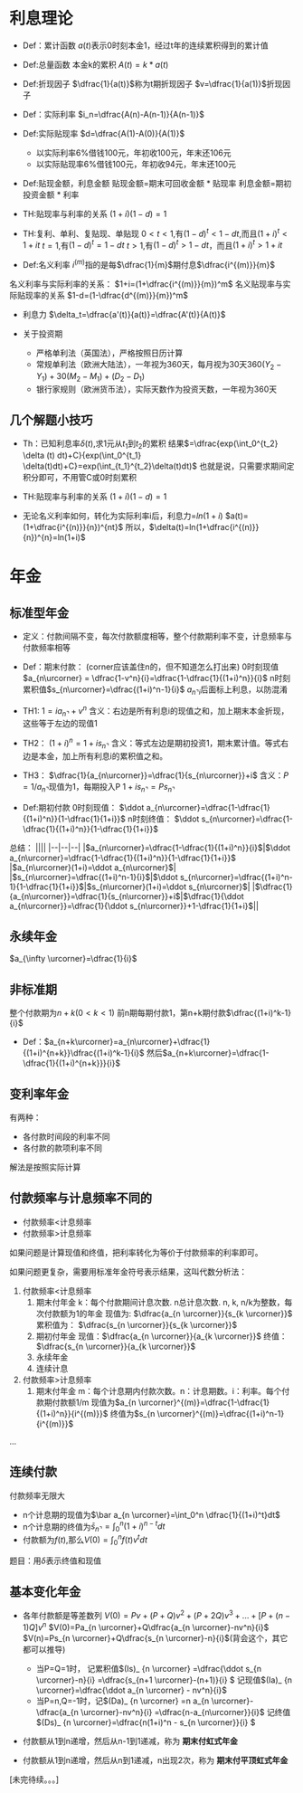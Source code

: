 # 利息理论
- Def：累计函数
$a(t)$表示0时刻本金1，经过t年的连续累积得到的累计值

- Def:总量函数
本金k的累积
$A(t)=k*a(t)$

- Def:折现因子
$\dfrac{1}{a(t)}$称为t期折现因子
$v=\dfrac{1}{a(1)}$折现因子

- Def：实际利率
$i_n=\dfrac{A(n)-A(n-1)}{A(n-1)}$

- Def:实际贴现率
$d=\dfrac{A(1)-A(0)}{A(1)}$

    - 以实际利率6%借钱100元，年初收100元，年末还106元
    - 以实际贴现率6%借钱100元，年初收94元，年末还100元


- Def:贴现金额，利息金额
贴现金额=期末可回收金额 * 贴现率
利息金额=期初投资金额 * 利率

- TH:贴现率与利率的关系
$(1+i)(1-d)=1$

- TH:复利、单利、复贴现、单贴现
$0<t<1$,有$(1-d)^t<1-dt$,而且$(1+i)^t<1+it$
$t=1$,有$(1-d)^t=1-dt$
$t>1$,有$(1-d)^t>1-dt$，而且$(1+i)^t>1+it$

- Def:名义利率
$i^{(m)}$指的是每$\dfrac{1}{m}$期付息$\dfrac{i^{(m)}}{m}$

名义利率与实际利率的关系：
$1+i=(1+\dfrac{i^{(m)}}{m})^m$
名义贴现率与实际贴现率的关系
$1-d=(1-\dfrac{d^{(m)}}{m})^m$

- 利息力
$\delta_t=\dfrac{a'(t)}{a(t)}=\dfrac{A'(t)}{A(t)}$


- 关于投资期
    - 严格单利法（英国法），严格按照日历计算
    - 常规单利法（欧洲大陆法），一年视为360天，每月视为30天$360(Y_2-Y_1)+30(M_2-M_1)+(D_2-D_1)$
    - 银行家规则（欧洲货币法），实际天数作为投资天数，一年视为360天


## 几个解题小技巧
- Th：已知利息率$\delta(t)$,求1元从$t_1$到$t_2$的累积
结果$=\dfrac{exp(\int_0^{t_2} \delta (t) dt)+C}{exp(\int_0^{t_1} \delta(t)dt)+C}=exp(\int_{t_1}^{t_2}\delta(t)dt)$
也就是说，只需要求期间定积分即可，不用管C或0时刻累积

- TH:贴现率与利率的关系
$(1+i)(1-d)=1$

- 无论名义利率如何，转化为实际利率i后，利息力=$ln(1+i)$
$a(t)=(1+\dfrac{i^{(n)}}{n})^{nt}$
所以，$\delta(t)=ln(1+\dfrac{i^{(n)}}{n})^{n}=ln(1+i)$



# 年金

## 标准型年金
- 定义：付款间隔不变，每次付款额度相等，整个付款期利率不变，计息频率与付款频率相等

- Def：期末付款：
(corner应该盖住n的，但不知道怎么打出来)
0时刻现值$a_{n\urcorner} = \dfrac{1-v^n}{i}=\dfrac{1-\dfrac{1}{(1+i)^n}}{i}$
n时刻累积值$s_{n\urcorner}=\dfrac{(1+i)^n-1}{i}$
$a_{n\urcorner i}$后面标上利息，以防混淆

- TH1:
$1=ia_{n\urcorner}+v^n$
含义：右边是所有利息i的现值之和，加上期末本金折现，这些等于左边的现值1

- TH2：
$(1+i)^n=1+is_{n\urcorner}$
含义：等式左边是期初投资1，期末累计值。等式右边是本金，加上所有利息i的累积值之和。

- TH3：
$\dfrac{1}{a_{n\urcorner}}=\dfrac{1}{s_{n\urcorner}}+i$
含义：$P=1/a_{n\urcorner}$现值为1，每期投入P
$1+is_{n\urcorner}=Ps_{n\urcorner}$

- Def:期初付款
0时刻现值：
$\ddot a_{n\urcorner}=\dfrac{1-\dfrac{1}{(1+i)^n}}{1-\dfrac{1}{1+i}}$
n时刻终值：
$\ddot s_{n\urcorner}=\dfrac{1-\dfrac{1}{(1+i)^n}}{1-\dfrac{1}{1+i}}$

总结：
||||
|--|--|--|
|$a_{n\urcorner}=\dfrac{1-\dfrac{1}{(1+i)^n}}{i}$|$\ddot a_{n\urcorner}=\dfrac{1-\dfrac{1}{(1+i)^n}}{1-\dfrac{1}{1+i}}$ |$a_{n\urcorner}(1+i)=\ddot a_{n\urcorner}$|
|$s_{n\urcorner}=\dfrac{(1+i)^n-1}{i}$|$\ddot s_{n\urcorner}=\dfrac{(1+i)^n-1}{1-\dfrac{1}{1+i}}$|$s_{n\urcorner}(1+i)=\ddot s_{n\urcorner}$|
|$\dfrac{1}{a_{n\urcorner}}=\dfrac{1}{s_{n\urcorner}}+i$|$\dfrac{1}{\ddot a_{n\urcorner}}=\dfrac{1}{\ddot s_{n\urcorner}}+1-\dfrac{1}{1+i}$||

## 永续年金
$a_{\infty \urcorner}=\dfrac{1}{i}$

## 非标准期
整个付款期为$n+k(0<k<1)$
前n期每期付款1，第n+k期付款$\dfrac{(1+i)^k-1}{i}$
- Def：$a_{n+k\urcorner}=a_{n\urcorner}+\dfrac{1}{(1+i)^{n+k}}\dfrac{(1+i)^k-1}{i}$
然后$a_{n+k\urcorner}=\dfrac{1-\dfrac{1}{(1+i)^{n+k}}}{i}$

## 变利率年金
有两种：
- 各付款时间段的利率不同
- 各付款的款项利率不同

解法是按照实际计算

## 付款频率与计息频率不同的
- 付款频率<计息频率
- 付款频率>计息频率

如果问题是计算现值和终值，把利率转化为等价于付款频率的利率即可。

如果问题更复杂，需要用标准年金符号表示结果，这叫代数分析法：
1. 付款频率<计息频率
    1. 期末付年金
    k：每个付款期间计息次数. n总计息次数. n, k, n/k为整数，每次付款额为1的年金
    现值为:
    $\dfrac{a_{n \urcorner}}{s_{k \urcorner}}$
    累积值为：
    $\dfrac{s_{n \urcorner}}{s_{k \urcorner}}$
    2. 期初付年金
    现值：$\dfrac{a_{n \urcorner}}{a_{k \urcorner}}$
    终值：$\dfrac{s_{n \urcorner}}{a_{k \urcorner}}$
    3. 永续年金
    4. 连续计息
2. 付款频率>计息频率
    1. 期末付年金
    m：每个计息期内付款次数。n：计息期数。i：利率。每个付款期付款额1/m
    现值为$a_{n \urcorner}^{(m)}=\dfrac{1-\dfrac{1}{(1+i)^n}}{i^{(m)}}$
    终值为$s_{n \urcorner}^{(m)}=\dfrac{(1+i)^n-1}{i^{(m)}}$

...

## 连续付款
付款频率无限大
- n个计息期的现值为$\bar a_{n \urcorner}=\int_0^n \dfrac{1}{(1+i)^t}dt$
- n个计息期的终值为$\bar s_{n \urcorner}=\int_0^n (1+i)^{n-t}dt$
- 付款额为$f(t)$,那么$V(0)=\int_0^n f(t) v^t dt$

题目：用$\delta$表示终值和现值

## 基本变化年金

- 各年付款额是等差数列
$V(0)=Pv+(P+Q)v^2+(P+2Q)v^3+...+[P+(n-1)Q]v^n$
$V(0)=Pa_{n \urcorner}+Q\dfrac{a_{n \urcorner}-nv^n}{i}$
$V(n)=Ps_{n \urcorner}+Q\dfrac{s_{n \urcorner}-n}{i}$(背会这个，其它都可以推导)
    - 当P=Q=1时，
    记累积值$(Is)_ {n \urcorner}
    =\dfrac{\ddot s_{n \urcorner}-n}{i}
    =\dfrac{s_{n+1 \urcorner}-(n+1)}{i} $
    记现值$(Ia)_ {n \urcorner}=\dfrac{\ddot a_{n \urcorner} - nv^n}{i}$
    - 当P=n,Q=-1时，记$(Da)_ {n \urcorner} =n a_{n \urcorner}-\dfrac{a_{n \urcorner}-nv^n}{i}
    =\dfrac{n-a_{n\urcorner}}{i}$
    记终值$(Ds)_ {n \urcorner}=\dfrac{n(1+i)^n - s_{n \urcorner}}{i} $



- 付款额从1到n递增，然后从n-1到1递减，称为 **期末付虹式年金**
- 付款额从1到n递增，然后从n到1递减，n出现2次，称为 **期末付平顶虹式年金**








































[未完待续。。。]
